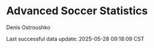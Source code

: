 # Advanced Soccer Statistics
Denis Ostroushko

<!-- gfm -->

Last successful data update: 2025-05-28 09:18:09 CST
